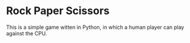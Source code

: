 # Rock Paper Scissors

This is a simple game witten in Python, in which a human player can play against the CPU.
